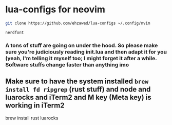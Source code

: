 # lua-configs for neovim

```bash
git clone https://github.com/ehzawad/lua-configs ~/.config/nvim
```

`nerdfont`


### A tons of stuff are going on under the hood. So please make sure you're judiciously reading init.lua and then adapt it for you (yeah, I'm telling it myself too; I might forget it after a while. Software stuffs change faster than anything imo


## Make sure to have the system installed `brew install fd ripgrep` (rust stuff) and node and luarocks and iTerm2 and M key (Meta key) is working in iTerm2

brew install rust luarocks
